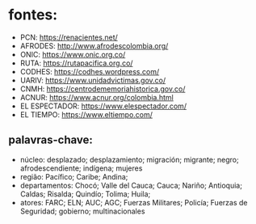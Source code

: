 # fontes:
- PCN: https://renacientes.net/
- AFRODES: http://www.afrodescolombia.org/
- ONIC: https://www.onic.org.co/
- RUTA: https://rutapacifica.org.co/
- CODHES: https://codhes.wordpress.com/
- UARIV: https://www.unidadvictimas.gov.co/
- CNMH: https://centrodememoriahistorica.gov.co/
- ACNUR: https://www.acnur.org/colombia.html
- EL ESPECTADOR: https://www.elespectador.com/
- EL TIEMPO: https://www.eltiempo.com/

## palavras-chave: 
- núcleo: desplazado; desplazamiento; migración; migrante; negro; afrodescendiente; indígena; mujeres
- região: Pacífico; Caribe; Andina;
- departamentos:  Chocó; Valle del Cauca; Cauca; Nariño; Antioquia; Caldas; Risalda; Quindío; Tolima; Huila;
- atores: FARC; ELN; AUC; AGC; Fuerzas Militares; Policía; Fuerzas de Seguridad; gobierno; multinacionales


